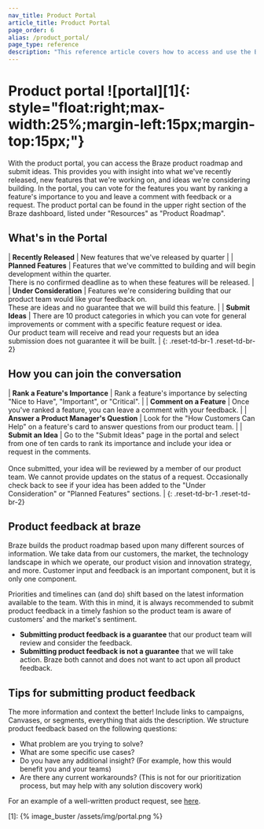 ```yaml
---
nav_title: Product Portal
article_title: Product Portal
page_order: 6
alias: /product_portal/
page_type: reference
description: "This reference article covers how to access and use the Braze Product Portal from the dashboard."
---
```


# Product portal ![portal][1]{: style="float:right;max-width:25%;margin-left:15px;margin-top:15px;"}

With the product portal, you can access the Braze product roadmap and submit ideas. This provides you with insight into what we've recently released, new features that we're working on, and ideas we're considering building. In the portal, you can vote for the features you want by ranking a feature's importance to you and leave a comment with feedback or a request. The product portal can be found in the upper right section of the Braze dashboard, listed under "Resources" as "Product Roadmap".

## What's in the Portal

| __Recently Released__ | New features that we've released by quarter |
| __Planned Features__ | Features that we've committed to building and will begin development within the quarter. <br>There is no confirmed deadline as to when these features will be released. |
| __Under Consideration__ | Features we're considering building that our product team would like your feedback on. <br>These are ideas and no guarantee that we will build this feature. |
| __Submit Ideas__ | There are 10 product categories in which you can vote for general improvements or comment with a specific feature request or idea. <br>Our product team will receive and read your requests but an idea submission does not guarantee it will be built. |
{: .reset-td-br-1 .reset-td-br-2}

## How you can join the conversation

| __Rank a Feature's Importance__ | Rank a feature's importance by selecting "Nice to Have", "Important", or "Critical". |
| __Comment on a Feature__ | Once you've ranked a feature, you can leave a comment with your feedback. |
| __Answer a Product Manager's Question__ | Look for the "How Customers Can Help" on a feature's card to answer questions from our product team. |
| __Submit an Idea__ | Go to the "Submit Ideas" page in the portal and select from one of ten cards to rank its importance and include your idea or request in the comments. <br><br>Once submitted, your idea will be reviewed by a member of our product team. We cannot provide updates on the status of a request. Occasionally check back to see if your idea has been added to the "Under Consideration" or "Planned Features" sections. |
{: .reset-td-br-1 .reset-td-br-2}

## Product feedback at braze
Braze builds the product roadmap based upon many different sources of information. We take data from our customers, the market, the technology landscape in which we operate, our product vision and innovation strategy, and more. Customer input and feedback is an important component, but it is only one component. 

Priorities and timelines can (and do) shift based on the latest information available to the team. With this in mind, it is always recommended to submit product feedback in a timely fashion so the product team is aware of customers' and the market's sentiment. 

- __Submitting product feedback is a guarantee__ that our product team will review and consider the feedback. 
- __Submitting product feedback is not a guarantee__ that we will take action. Braze both cannot and does not want to act upon all product feedback. 

## Tips for submitting product feedback
The more information and context the better! Include links to campaigns, Canvases, or segments, everything that aids the description. We structure product feedback based on the following questions:

- What problem are you trying to solve?
- What are some specific use cases?
- Do you have any additional insight? (For example, how this would benefit you and your teams)
- Are there any current workarounds? (This is not for our prioritization process, but may help with any solution discovery work) 

For an example of a well-written product request, see [here]({{site.baseurl}}/product_request/). 

[1]: {% image_buster /assets/img/portal.png %}